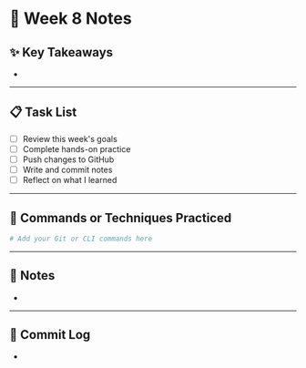 # 📘 Week 8 Notes

## ✨ Key Takeaways
- 

---

## 📋 Task List
- [ ] Review this week's goals
- [ ] Complete hands-on practice
- [ ] Push changes to GitHub
- [ ] Write and commit notes
- [ ] Reflect on what I learned

---

## 🧪 Commands or Techniques Practiced

```bash
# Add your Git or CLI commands here
```

---

## 📝 Notes
- 

---

## 🔁 Commit Log
- 
```

